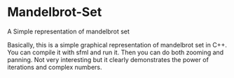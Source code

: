 # Mandelbrot-Set
A Simple representation of mandelbrot set

Basically, this is a simple graphical representation of mandelbrot set in C++. You can compile it with sfml and run it. Then you can do both zooming and panning.
Not very interesting but it clearly demonstrates the power of iterations and complex numbers.
